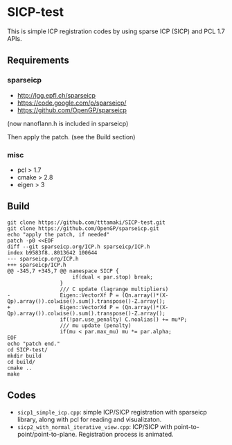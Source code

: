 SICP-test
=========

This is simple ICP registration codes by using sparse ICP (SICP) and PCL 1.7 APIs.

Requirements
------------

### sparseicp
- http://lgg.epfl.ch/sparseicp
- https://code.google.com/p/sparseicp/
- https://github.com/OpenGP/sparseicp 

(now nanoflann.h is included in sparseicp)

Then apply the patch. (see the Build section)


### misc
- pcl > 1.7
- cmake > 2.8
- eigen > 3


Build
-----
```
git clone https://github.com/tttamaki/SICP-test.git
git clone https://github.com/OpenGP/sparseicp.git
echo "apply the patch, if needed"
patch -p0 <<EOF
diff --git sparseicp.org/ICP.h sparseicp/ICP.h
index b9583f8..8013642 100644
--- sparseicp.org/ICP.h
+++ sparseicp/ICP.h
@@ -345,7 +345,7 @@ namespace SICP {
                     if(dual < par.stop) break;
                 }
                 /// C update (lagrange multipliers)
-                Eigen::VectorXf P = (Qn.array()*(X-Qp).array()).colwise().sum().transpose()-Z.array();
+                Eigen::VectorXd P = (Qn.array()*(X-Qp).array()).colwise().sum().transpose()-Z.array();
                 if(!par.use_penalty) C.noalias() += mu*P;
                 /// mu update (penalty)
                 if(mu < par.max_mu) mu *= par.alpha;
EOF
echo "patch end."
cd SICP-test/
mkdir build
cd build/
cmake ..
make
```




Codes
-----
- `sicp1_simple_icp.cpp`: simple ICP/SICP registration with sparseicp library, along with pcl for reading and visualizaton.
- `sicp2_with_normal_iterative_view.cpp`: ICP/SICP with point-to-point/point-to-plane. Registration process is animated.

